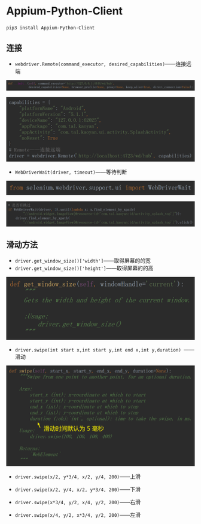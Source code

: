 # Appium-Python-Client

```bash
pip3 install Appium-Python-Client
```

## 连接

- `webdriver.Remote(command_executor, desired_capabilities)`——连接远端

![1563277964126](Appium-Python-Client.assets/1563277964126.png)

![1563277998824](Appium-Python-Client.assets/1563277998824.png)

- `WebDriverWait(driver, timeout)`——等待判断

![1563278116163](Appium-Python-Client.assets/1563278116163.png)

![1563278100813](Appium-Python-Client.assets/1563278100813.png)

## 滑动方法

- `driver.get_window_size()['width']`——取得屏幕的的宽
- `driver.get_window_size()['height']`——取得屏幕的的高

![1563277585755](Appium-Python-Client.assets/1563277585755.png)

- `driver.swipe(int start x,int start y,int end x,int y,duration) `——滑动

![1563276693729](Appium-Python-Client.assets/1563276693729.png)

- `driver.swipe(x/2, y*3/4, x/2, y/4, 200)`——上滑

- `driver.swipe(x/2, y/4, x/2, y*3/4, 200)`——下滑

- `driver.swipe(x*3/4, y/2, x/4, y/2, 200)`——右滑

- `driver.swipe(x/4, y/2, x*3/4, y/2, 200)`——左滑

